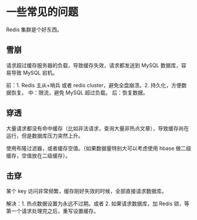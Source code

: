 # 一些常见的问题 #

Redis 集群是个好东西。

## 雪崩 ##

请求超过缓存服务器的负载，导致缓存失效，请求都发送到 MySQL 数据库，容易导致 MySQL 宕机。

前：1. Redis 主从+哨兵 或者 redis cluster，避免全盘崩溃。2. 持久化，方便数据恢复。
中：限流，避免 MySQL 超过负载。
后：恢复数据。

## 穿透 ##

大量请求都没有命中缓存（比如非法请求，查询大量非热点文章），导致缓存尚在运行，但是数据库压力突然上升。

使用布隆过滤器，或者缓存空值。（如果数据量特别大可以考虑使用 hbase 做二级缓存，空值放在二级缓存）。

## 击穿 ##

某个 key 访问非常频繁，缓存刚好失效的时候，全部直接请求数据库。

解决：1. 热点数据设置为永远不过期。或者 2. 如果请求数据库，加 Redis 锁，等第一个请求处理完之后，重写设置缓存。
